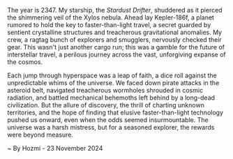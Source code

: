 
The year is 2347.  My starship, the *Stardust Drifter*, shuddered as it pierced the shimmering veil of the Xylos nebula.  Ahead lay Kepler-186f, a planet rumored to hold the key to faster-than-light travel, a secret guarded by sentient crystalline structures and treacherous gravitational anomalies.  My crew, a ragtag bunch of explorers and smugglers, nervously checked their gear.  This wasn't just another cargo run; this was a gamble for the future of interstellar travel, a perilous journey across the vast, unforgiving expanse of the cosmos.

Each jump through hyperspace was a leap of faith, a dice roll against the unpredictable whims of the universe.  We faced down pirate attacks in the asteroid belt, navigated treacherous wormholes shrouded in cosmic radiation, and battled mechanical behemoths left behind by a long-dead civilization.  But the allure of discovery, the thrill of charting unknown territories, and the hope of finding that elusive faster-than-light technology pushed us onward, even when the odds seemed insurmountable. The universe was a harsh mistress, but for a seasoned explorer, the rewards were beyond measure.

~ By Hozmi - 23 November 2024
